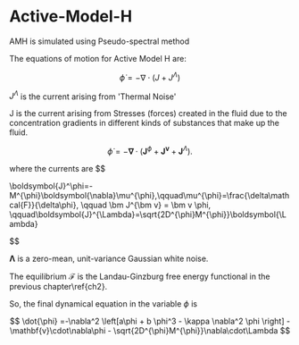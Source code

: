 # Active-Model-H
AMH is simulated using Pseudo-spectral method 

The equations of motion for Active Model H are:

$$
\dot\phi = -\nabla\cdot(J+J^\Lambda)
$$

$J^\Lambda$ is the current arising from 'Thermal Noise'

J is the current arising from Stresses (forces) created in the fluid due to the concentration gradients in different kinds of substances that make up the fluid.


$$
\dot{\phi} =-\boldsymbol{\nabla}\cdot \left(\boldsymbol{J}^\phi + \bm J^{\bm v}
+\boldsymbol{J}^{\Lambda}\right).
$$

where the currents are
$$

\boldsymbol{J}^\phi=-M^{\phi}\boldsymbol{\nabla}\mu^{\phi},\qquad\mu^{\phi}=\frac{\delta\mathcal{F}}{\delta\phi},
\qquad \bm J^{\bm v} = \bm v \phi,
\qquad\boldsymbol{J}^{\Lambda}=\sqrt{2D^{\phi}M^{\phi}}\boldsymbol{\Lambda}

$$

$\boldsymbol{\Lambda}$ is a zero-mean, unit-variance Gaussian white noise. 


The equilibrium $\mathcal{F}$ is the Landau-Ginzburg
free energy functional in the previous chapter\ref{ch2}.

So, the final dynamical equation in the variable $\phi$ is 

$$
\dot{\phi} =-\nabla^2 \left[a\phi + b \phi^3 - \kappa \nabla^2 \phi \right] - \mathbf{v}\cdot\nabla\phi - \sqrt{2D^{\phi}M^{\phi}}\nabla\cdot\Lambda
$$
